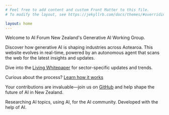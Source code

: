 ```yaml
---
# Feel free to add content and custom Front Matter to this file.
# To modify the layout, see https://jekyllrb.com/docs/themes/#overriding-theme-defaults

layout: home
---
```


Welcome to AI Forum New Zealand's Generative AI Working Group.

Discover how generative AI is shaping industries across Aotearoa. This website evolves in real-time, powered by an autonomous agent that scans the web for the latest insights and updates.

Dive into the [Living Whitepaper](whitepaper) for sector-specific updates and trends.

Curious about the process? [Learn how it works](how-it-works)

Your contributions are invaluable—join us on [GitHub](https://github.com/mingnz/livingwp) and help shape the future of AI in New Zealand.

Researching AI topics, using AI, for the AI community. Developed with the help of AI.
